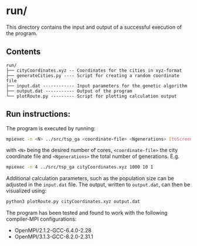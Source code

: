 # run/

This directory contains the input and output of a successful execution of the program. 

## Contents
```
run/
├── cityCoordinates.xyz -- Coordinates for the cities in xyz-format 
├── generateCities.py ---- Script for creating a random coordinate file
├── input.dat ------------ Input parameters for the genetic algorithm
├── output.dat ----------- Output of the program
└── plotRoute.py --------- Script for plotting calculation output
```


## Run instructions:
The program is executed by running: 
```bash
mpiexec -n <N> ../src/tsp_ga <coordinate-file> <Ngenerations> [toScreenInt] [toFileInt]
```

with `<N>` being the desired number of cores, `<coordinate-file>` the city coordinate file and `<Ngenerations>` the total number of generations. E.g.
```bash
mpiexec -n 4 ../src/tsp_ga cityCoordinates.xyz 1000 10 1
```
Additional calculation parameters, such as the population size can be adjusted in the 
`input.dat` file. The output, written to `output.dat`, can then be visualized using:
```bash
python3 plotRoute.py cityCoordinates.xyz output.dat
```

The program has been tested and found to work with the following compiler-MPI configurations:
- OpenMPI/2.1.2-GCC-6.4.0-2.28
- OpenMPI/3.1.3-GCC-8.2.0-2.31.1